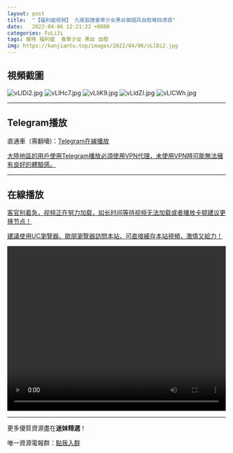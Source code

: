 ```yaml
---
layout: post
title:  "【福利姬视频】 九尾狐狸香草少女黑丝御姐风自慰难挡诱惑"
date:   2022-04-06 12:21:22 +0800
categories: FuLiJi
tags: 推特 福利姬  香草少女 黑丝 自慰
img: https://kanjiantu.top/images/2022/04/06/vLlDi2.jpg
---
```



## 視頻截圖

![vLlDi2.jpg](https://kanjiantu.top/images/2022/04/06/vLlDi2.jpg)
![vLlHc7.jpg](https://kanjiantu.top/images/2022/04/06/vLlHc7.jpg)
![vLliK9.jpg](https://kanjiantu.top/images/2022/04/06/vLliK9.jpg)
![vLldZI.jpg](https://kanjiantu.top/images/2022/04/06/vLldZI.jpg)
![vLlCWh.jpg](https://kanjiantu.top/images/2022/04/06/vLlCWh.jpg)

* * *
## Telegram播放

直通車（需翻墻)：[Telegram在線播放](https://t.me/mimeijingxuan/470)

<u>大陸地區的用戶使用Telegram播放必須使用VPN代理，未使用VPN時可能無法擁有良好的體驗感。</u> 
* * *
## 在線播放
<u>客官别着急，视频正在努力加载，如长时间等待视频无法加载或者播放卡顿建议更换节点！</u>

<u>建議使用UC瀏覽器、歐朋瀏覽器訪問本站，可直接緩存本站視頻，激情又給力！</u>
<center><video src="https://cdn.publer.io/uploads/videos/624c0357db279713e435e05e/20adcdf008eb3ca8ff5213f56c6574fc.mp4" width="100%" height="380px" controls="controls"></video></center>

* * *
更多優質資源盡在**迷妹精選**！

唯一資源電報群：[點我入群](https://t.me/mimeijingxuan)


